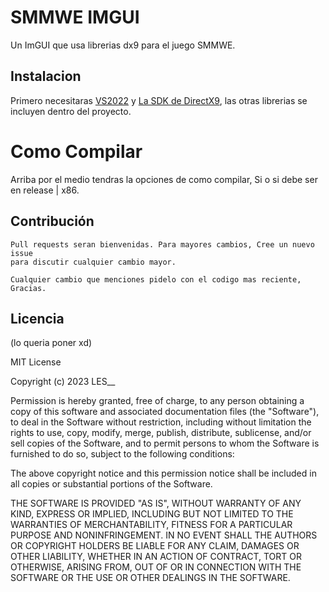# SMMWE IMGUI

Un ImGUI que usa librerias dx9 para el juego SMMWE.

## Instalacion

Primero necesitaras [VS2022](https://visualstudio.microsoft.com/es/thank-you-downloading-visual-studio/?sku=Community&channel=Release&version=VS2022&source=VSLandingPage&cid=2030&passive=false) y [La SDK de DirectX9](https://www.microsoft.com/en-us/download/details.aspx?id=6812), las otras librerias se incluyen dentro del proyecto.

# Como Compilar
Arriba por el medio tendras la opciones de como compilar, Si o si debe ser en release | x86.

## Contribución

```
Pull requests seran bienvenidas. Para mayores cambios, Cree un nuevo issue
para discutir cualquier cambio mayor.

Cualquier cambio que menciones pidelo con el codigo mas reciente, Gracias.
```

## Licencia

(lo queria poner xd)

MIT License

Copyright (c) 2023 LES__

Permission is hereby granted, free of charge, to any person obtaining a copy
of this software and associated documentation files (the "Software"), to deal
in the Software without restriction, including without limitation the rights
to use, copy, modify, merge, publish, distribute, sublicense, and/or sell
copies of the Software, and to permit persons to whom the Software is
furnished to do so, subject to the following conditions:

The above copyright notice and this permission notice shall be included in all
copies or substantial portions of the Software.

THE SOFTWARE IS PROVIDED "AS IS", WITHOUT WARRANTY OF ANY KIND, EXPRESS OR
IMPLIED, INCLUDING BUT NOT LIMITED TO THE WARRANTIES OF MERCHANTABILITY,
FITNESS FOR A PARTICULAR PURPOSE AND NONINFRINGEMENT. IN NO EVENT SHALL THE
AUTHORS OR COPYRIGHT HOLDERS BE LIABLE FOR ANY CLAIM, DAMAGES OR OTHER
LIABILITY, WHETHER IN AN ACTION OF CONTRACT, TORT OR OTHERWISE, ARISING FROM,
OUT OF OR IN CONNECTION WITH THE SOFTWARE OR THE USE OR OTHER DEALINGS IN THE
SOFTWARE.
